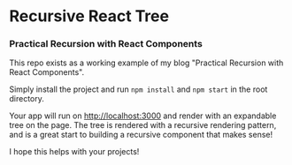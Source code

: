 # Recursive React Tree

### Practical Recursion with React Components

This repo exists as a working example of my blog "Practical Recursion with React Components".

Simply install the project and run ```npm install``` and ```npm start``` in the root directory. 

Your app will run on <http://localhost:3000> and render with an expandable tree on the page. The tree is rendered with a recursive rendering pattern, and is a great start to building a recursive component that makes sense!

I hope this helps with your projects!